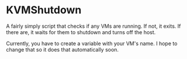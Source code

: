 # KVMShutdown
A fairly simply script that checks if any VMs are running. If not, it exits. If there are, it waits for them to shutdown and turns off the host.

Currently, you have to create a variable with your VM's name. I hope to change that so it does that automatically soon.
